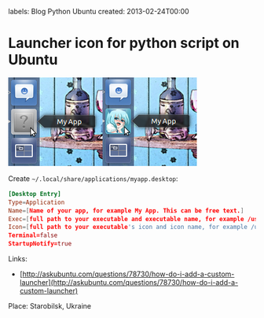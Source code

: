 labels: Blog
        Python
        Ubuntu
created: 2013-02-24T00:00

# Launcher icon for python script on Ubuntu

![Python application icon on unity bar](unitybaricon.png)

Create ```~/.local/share/applications/myapp.desktop```:

```conf
[Desktop Entry]
Type=Application
Name=[Name of your app, for example My App. This can be free text.]
Exec=[full path to your executable and executable name, for example /usr/local/bin/myapp.py]
Icon=[full path to your executable's icon and icon name, for example /usr/local/share/icons/apps/myapp.png]
Terminal=false
StartupNotify=true
```

Links:

- [http://askubuntu.com/questions/78730/how-do-i-add-a-custom-launcher](http://askubuntu.com/questions/78730/how-do-i-add-a-custom-launcher)

Place: Starobilsk, Ukraine
